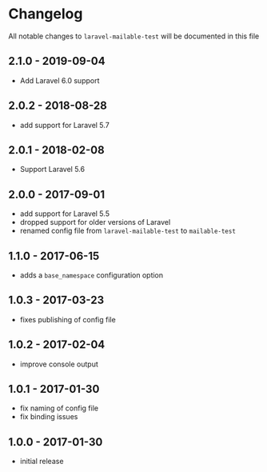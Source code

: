 # Changelog

All notable changes to `laravel-mailable-test` will be documented in this file

## 2.1.0 - 2019-09-04

- Add Laravel 6.0 support

## 2.0.2 - 2018-08-28

- add support for Laravel 5.7

## 2.0.1 - 2018-02-08

- Support Laravel 5.6

## 2.0.0 - 2017-09-01

- add support for Laravel 5.5
- dropped support for older versions of Laravel
- renamed config file from `laravel-mailable-test` to `mailable-test`

## 1.1.0 - 2017-06-15
- adds a `base_namespace` configuration option

## 1.0.3 - 2017-03-23
- fixes publishing of config file

## 1.0.2 - 2017-02-04
- improve console output

## 1.0.1 - 2017-01-30

- fix naming of config file
- fix binding issues

## 1.0.0 - 2017-01-30

- initial release
